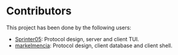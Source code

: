 # Contributors
This project has been done by the following users:
- [Sprinter05](https://github.com/Sprinter05): Protocol design, server and client TUI.
- [markelmencia](https://github.com/markelmencia): Protocol design, client database and client shell.

